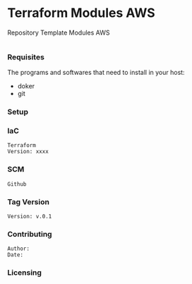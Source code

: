 # Terraform Modules AWS

Repository Template Modules AWS

```shell

```

### Requisites

The programs and softwares that need to install in your host:

- doker
- git

### Setup


### IaC

```shell
Terraform
Version: xxxx
```

### SCM
```shell
Github
```

### Tag Version
```shell
Version: v.0.1
```

### Contributing
```shell
Author: 
Date:
```

### Licensing
```shell
```